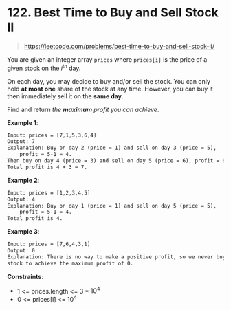 # 122. Best Time to Buy and Sell Stock II

> <https://leetcode.com/problems/best-time-to-buy-and-sell-stock-ii/>

You are given an integer array `prices` where `prices[i]` is the price of a
given stock on the $i^{th}$ day.

On each day, you may decide to buy and/or sell the stock. You can only hold
**at most one** share of the stock at any time. However, you can buy it then
immediately sell it on the **same day**.

Find and return *the **maximum** profit you can achieve*.

**Example 1**:

```txt
Input: prices = [7,1,5,3,6,4]
Output: 7
Explanation: Buy on day 2 (price = 1) and sell on day 3 (price = 5),
    profit = 5-1 = 4.
Then buy on day 4 (price = 3) and sell on day 5 (price = 6), profit = 6-3 = 3.
Total profit is 4 + 3 = 7.
```

**Example 2**:

```txt
Input: prices = [1,2,3,4,5]
Output: 4
Explanation: Buy on day 1 (price = 1) and sell on day 5 (price = 5),
    profit = 5-1 = 4.
Total profit is 4.
```

**Example 3**:

```txt
Input: prices = [7,6,4,3,1]
Output: 0
Explanation: There is no way to make a positive profit, so we never buy the
stock to achieve the maximum profit of 0.
```

**Constraints**:

- 1 <= prices.length <= 3 * $10^4$
- 0 <= prices[i] <= $10^4$

